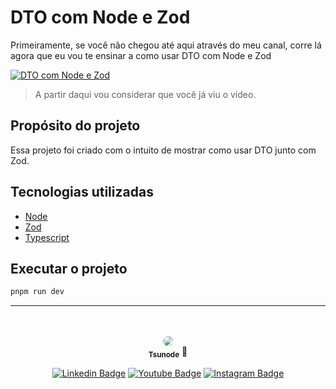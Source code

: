 # DTO com Node e Zod

Primeiramente, se você não chegou até aqui através do meu canal, corre lá agora que eu vou te ensinar a como usar DTO com Node e Zod

[![DTO com Node e Zod](https://img.youtube.com/vi/oTymIRYH-sM/0.jpg)](https://www.youtube.com/watch?v=oTymIRYH-sM&t=3s)

> A partir daqui vou considerar que você já viu o vídeo.

## Propósito do projeto

Essa projeto foi criado com o intuito de mostrar como usar DTO junto com Zod.

## Tecnologias utilizadas

- [Node](https://nodejs.org/en)
- [Zod](https://zod.dev/)
- [Typescript](https://www.typescriptlang.org/)


## Executar o projeto

```cmd
pnpm run dev
```

---

<br>
<br>

<div align="center">
  <img style="border-radius: 50%;" src="https://avatars.githubusercontent.com/u/50559381?s=100"/>
  <br />
  <sub><b>Tsunode</b></sub> 🚀

</div>

<div align="center">

[![Linkedin Badge](https://img.shields.io/badge/-tsunode-blue?style=flat-square&logo=Linkedin&logoColor=white&link=https://www.linkedin.com/in/tsunode/)](https://www.linkedin.com/in/tsunode/)
[![Youtube Badge](https://img.shields.io/badge/-tsunode-red?style=flat-square&logo=youtube&logoColor=white&link=https://https://www.youtube.com/tsunode)](https://www.youtube.com/tsunode)
[![Instagram Badge](https://img.shields.io/badge/-tsu.node-purple?style=flat-square&logo=instagram&logoColor=white&link=https://www.instagram.com/tsu.node/)](https://www.instagram.com/tsu.node/)

</div>
